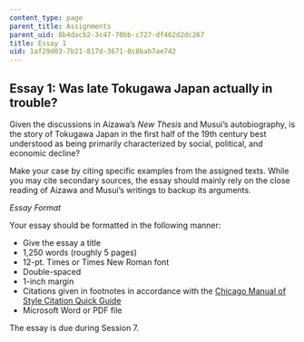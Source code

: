 ```yaml
---
content_type: page
parent_title: Assignments
parent_uid: 8b4dacb2-3c47-70bb-c727-df462d2dc267
title: Essay 1
uid: 1af29d03-7b21-817d-3671-0c8bab7ae742
---
```


Essay 1: Was late Tokugawa Japan actually in trouble? 
------------------------------------------------------

Given the discussions in Aizawa’s _New Thesis_ and Musui’s autobiography, is the story of Tokugawa Japan in the first half of the 19th century best understood as being primarily characterized by social, political, and economic decline?

Make your case by citing specific examples from the assigned texts. While you may cite secondary sources, the essay should mainly rely on the close reading of Aizawa and Musui’s writings to backup its arguments.

_Essay Format_

Your essay should be formatted in the following manner:

*   Give the essay a title
*   1,250 words (roughly 5 pages)
*   12-pt. Times or Times New Roman font
*   Double-spaced
*   1-inch margin
*   Citations given in footnotes in accordance with the [Chicago Manual of Style Citation Quick Guide](http://www.chicagomanualofstyle.org/tools_citationguide.html)
*   Microsoft Word or PDF file

The essay is due during Session 7.